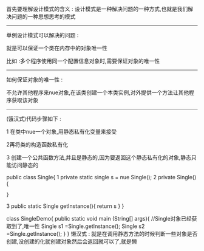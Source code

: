 首先要理解设计模式的含义 : 设计模式是一种解决问题的一种方式,也就是我们解决问题的一种思想思考的模式

---

单例设计模式可以解决的问题 : 

就是可以保证一个类在内存中的对象唯一性

比如 :多个程序使用同一个配置信息对象时,需要保证对象的唯一性

---

如何保证对象的唯一性 : 

不允许其他程序来nue对象,在该类创建一个本类实例,对外提供一个方法让其他程序获取该对象

---

(饿汉式)代码步骤如下 : 

1 在类中nue一个对象,用静态私有化变量来接受

2再将类的构造函数私有化

3 创建一个公共函数方法,并且是静态的,因为要返回这个静态私有化的对象,静态只能访问静态的

public class Single{
1
  private static single s = nue Single();
2
	private Single(){
      
	}
3
	public static Single getInstance(){
      return s
	}
}

class SingleDemo{
  public static void main (String[] args){
  //Single对象已经获取到了,唯一性
    Single s1 =Single.getInstance();
    Single s2 =Single.getInstance();
  }
}
懒汉式 : 就是在调用静态方法的时候判断一些对象是否创建,没创建的化就创建对象然后会返回就可以了,就是懒
